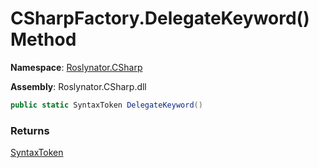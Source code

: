 # CSharpFactory\.DelegateKeyword\(\) Method

**Namespace**: [Roslynator.CSharp](../../README.md)

**Assembly**: Roslynator\.CSharp\.dll

```csharp
public static SyntaxToken DelegateKeyword()
```

### Returns

[SyntaxToken](https://docs.microsoft.com/en-us/dotnet/api/microsoft.codeanalysis.syntaxtoken)

